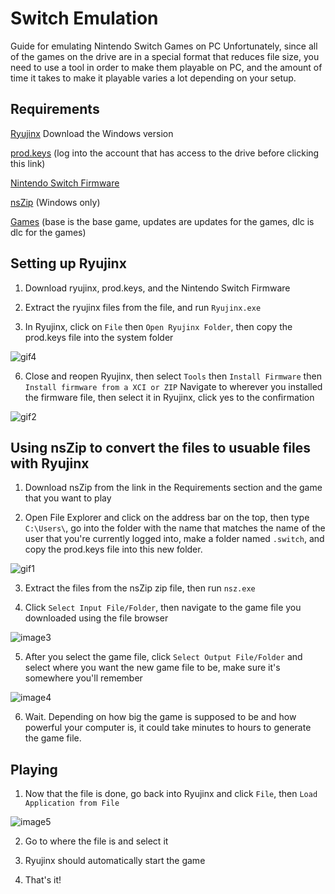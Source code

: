 # Switch Emulation

Guide for emulating Nintendo Switch Games on PC
Unfortunately, since all of the games on the drive are in a special format that reduces file size, you need to use a tool in order to make them playable on PC, and the amount of time it takes to make it playable varies a lot depending on your setup.

## Requirements

[Ryujinx](https://ryujinx.org/download) Download the Windows version

[prod.keys](https://drive.google.com/file/d/1aTgSpLSSDsTUrKpWgCJLKlvUPO5Csxb9/view?usp=sharing) (log into the account that has access to the drive before clicking this link)

[Nintendo Switch Firmware](https://mega.nz/file/xVwVFazC#sFkKEKkHhp2YEcqR5UQhAg_qxEPfZq8oRUalgleKVDA)

[nsZip](https://github.com/nicoboss/nsz/releases/download/3.1.1/nsz_v3.1.1_win64_portable.zip) (Windows only)

[Games](https://docs.google.com/spreadsheets/d/1FvoYqPf8RY88rqEYYTcpgSlrDpTLqcXkolldkv9HbIo/edit?usp=sharing) (base is the base game, updates are updates for the games, dlc is dlc for the games)

## Setting up Ryujinx

1. Download ryujinx, prod.keys, and the Nintendo Switch Firmware

2. Extract the ryujinx files from the file, and run `Ryujinx.exe`

3. In Ryujinx, click on `File` then `Open Ryujinx Folder`, then copy the prod.keys file into the system folder

![gif4](https://i.imgur.com/xcJbmfy.gif)

6. Close and reopen Ryujinx, then select `Tools` then `Install Firmware` then `Install firmware from a XCI or ZIP` Navigate to wherever you installed the firmware file, then select it in Ryujinx, click yes to the confirmation

![gif2](https://i.imgur.com/ygTR2YM.gif)

## Using nsZip to convert the files to usuable files with Ryujinx

1. Download nsZip from the link in the Requirements section and the game that you want to play

2. Open File Explorer and click on the address bar on the top, then type `C:\Users\`, go into the folder with the name that matches the name of the user that you're currently logged into, make a folder named `.switch`, and copy the prod.keys file into this new folder.

![gif1](https://i.imgur.com/u7Suj9y.gif)

3. Extract the files from the nsZip zip file, then run `nsz.exe`

4. Click `Select Input File/Folder`, then navigate to the game file you downloaded using the file browser

![image3](https://i.imgur.com/UeM6iWy.png)

5. After you select the game file, click `Select Output File/Folder` and select where you want the new game file to be, make sure it's somewhere you'll remember

![image4](https://i.imgur.com/HAeCjOk.png)

6. Wait. Depending on how big the game is supposed to be and how powerful your computer is, it could take minutes to hours to generate the game file.

## Playing

1. Now that the file is done, go back into Ryujinx and click `File`, then `Load Application from File`

![image5](https://i.imgur.com/sSdDwbT.png)

2. Go to where the file is and select it

3. Ryujinx should automatically start the game

4. That's it!
